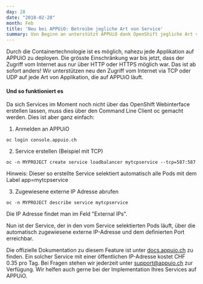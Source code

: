 ```yaml
---
day: 28
date: "2018-02-28"
month: Feb
title: 'Neu bei APPUiO: Betreibe jegliche Art von Service'
summary: Von Beginn an unterstützt APPUiO dank OpenShift jegliche Art von Applikationen. Neu ist sogar der Zugriff vom Internet via TCP oder UDP auf die Services möglich.
---
```

Durch die Containertechnologie ist es möglich, nahezu jede Applikation auf APPUiO zu deployen. Die grösste Einschränkung war bis jetzt, dass der Zugriff vom Internet aus nur über HTTP oder HTTPS möglich war. Das ist ab sofort anders! Wir unterstützen neu den Zugriff vom Internet via TCP oder UDP auf jede Art von Applikation, die auf APPUiO läuft.

#### Und so funktioniert es

Da sich Services im Moment noch nicht über das OpenShift Webinterface erstellen lassen, muss dies über den Command Line Client oc gemacht werden. Dies ist aber ganz einfach:



1. Anmelden an APPUiO

```
oc login console.appuio.ch
```



2. Service erstellen (Beispiel mit TCP)

```
oc -n MYPROJECT create service loadbalancer mytcpservice --tcp=587:587
```

Hinweis: Dieser so erstellte Service selektiert automatisch alle Pods mit dem Label app=mytcpservice



3. Zugewiesene externe IP Adresse abrufen

```
oc -n MYPROJECT describe service mytcpservice
```

Die IP Adresse findet man im Feld "External IPs".



Nun ist der Service, der in den vom Service selektierten Pods läuft, über die automatisch zugewiesene externe IP-Adresse und dem definierten Port erreichbar.



Die offizielle Dokumentation zu diesem Feature ist unter [docs.appuio.ch](https://docs.appuio.ch/en/latest/non-http-services.html) zu finden. Ein solcher Service mit einer öffentlichen IP-Adresse kostet CHF 0.35 pro Tag. Bei Fragen stehen wir jederzeit unter [support@appuio.ch](mailto:support@appuio.ch?Subject=non-http) zur Verfügung. Wir helfen auch gerne bei der Implementation Ihres Services auf APPUiO.


